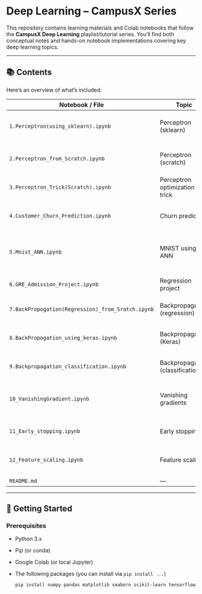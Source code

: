 # Deep Learning – CampusX Series

This repository contains learning materials and Colab notebooks that follow the **CampusX Deep Learning** playlist/tutorial series. You’ll find both conceptual notes and hands-on notebook implementations covering key deep learning topics.

---

## 📚 Contents

Here’s an overview of what’s included:

| Notebook / File | Topic | Description |
|------------------|-------|-------------|
| `1.Perceptron(using_sklearn).ipynb` | Perceptron (sklearn) | Implementation of a perceptron using scikit-learn |
| `2.Perceptron_from_Scratch.ipynb` | Perceptron (scratch) | Building perceptron logic from first principles |
| `3.Perceptron_Trick(Scratch).ipynb` | Perceptron optimization trick | Improved version / variations |
| `4.Customer_Churn_Prediction.ipynb` | Churn prediction | Classification example using real / synthetic data |
| `5.Mnist_ANN.ipynb` | MNIST using ANN | Training a simple feedforward neural network on MNIST |
| `6.GRE_Admission_Project.ipynb` | Regression project | Predicting GRE admissions / scores |
| `7.BackPropogation(Regression)_from_Sratch.ipynb` | Backpropagation (regression) | Implementing backprop for regression |
| `8.BackPropogation_using_keras.ipynb` | Backpropagation (Keras) | Using Keras / TensorFlow to implement backprop |
| `9.Backpropagation_classification.ipynb` | Backpropagation (classification) | Backprop for classification tasks |
| `10_VanishingGradient.ipynb` | Vanishing gradients | Demonstration / experiments on vanishing gradient problem |
| `11_Early_stopping.ipynb` | Early stopping | Regularization by early stopping |
| `12_Feature_scaling.ipynb` | Feature scaling | Standardization, normalization, effect on training |
| `README.md` | — | This file |

---

## 🚀 Getting Started
<!--  -->
### Prerequisites

- Python 3.x  
- Pip (or conda)  
- Google Colab (or local Jupyter)  
- The following packages (you can install via `pip install ...`)

  ```bash
  pip install numpy pandas matplotlib seaborn scikit-learn tensorflow keras
